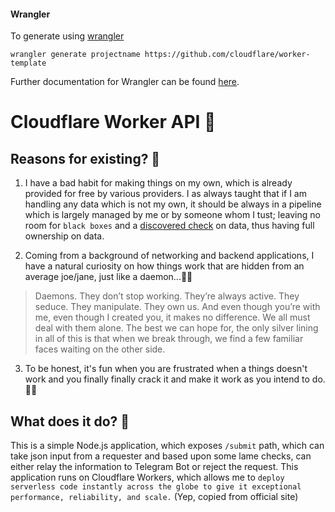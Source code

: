 #### Wrangler

To generate using [wrangler](https://github.com/cloudflare/wrangler)

```
wrangler generate projectname https://github.com/cloudflare/worker-template
```

Further documentation for Wrangler can be found [here](https://developers.cloudflare.com/workers/tooling/wrangler).

# Cloudflare Worker API 👷

## Reasons for existing? 🫣

1. I have a bad habit for making things on my own, which is already provided for free by various providers. I as always taught that if I am handling any data which is not my own, it should be always in a pipeline which is largely managed by me or by someone whom I tust; leaving no room for `black boxes` and a [discovered check](https://www.chess.com/terms/discovered-check-chess) on data, thus having full ownership on data.

2. Coming from a background of networking and backend applications, I have a natural curiosity on how things work that are hidden from an average joe/jane, just like a daemon...👲🏼

> Daemons. They don’t stop working. They’re always active. They seduce. They manipulate. They own us. And even though you’re with me, even though I created you, it makes no difference. We all must deal with them alone. The best we can hope for, the only silver lining in all of this is that when we break through, we find a few familiar faces waiting on the other side.

3. To be honest, it's fun when you are frustrated when a things doesn't work and you finally finally crack it and make it work as you intend to do. 🧗‍♂️

## What does it do? 🤔

This is a simple Node.js application, which exposes `/submit` path, which can take json input from a requester and based upon some lame checks, can either relay the information to Telegram Bot or reject the request. This application runs on Cloudflare Workers, which allows me to `deploy serverless code instantly across the globe to give it exceptional performance, reliability, and scale.` (Yep, copied from official site)

